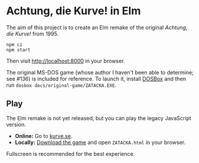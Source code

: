 # Achtung, die Kurve! in Elm

The aim of this project is to create an Elm remake of the original *Achtung, die Kurve!* from 1995.

```shell
npm ci
npm start
```

Then visit <http://localhost:8000> in your browser.

The original MS-DOS game (whose author I haven't been able to determine; see #136) is included for reference.
To launch it, install [DOSBox](https://www.dosbox.com) and then run `dosbox docs/original-game/ZATACKA.EXE`.

## Play

The Elm remake is not yet released, but you can play the legacy JavaScript version.

* **Online:**  Go to [kurve.se](http://kurve.se).
* **Locally:** [Download the game](/SimonAlling/kurve/archive/master.zip) and open `ZATACKA.html` in your browser.

Fullscreen is recommended for the best experience.
